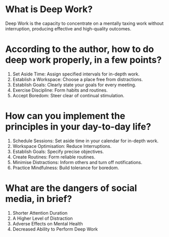 # What is Deep Work?
Deep Work is the capacity to concentrate on a mentally taxing work without interruption, producing effective and high-quality outcomes.

# According to the author, how to do deep work properly, in a few points?
1. Set Aside Time: Assign specified intervals for in-depth work.
2. Establish a Workspace: Choose a place free from distractions.
3. Establish Goals: Clearly state your goals for every meeting.
4. Exercise Discipline: Form habits and routines.
5. Accept Boredom: Steer clear of continual stimulation.

# How can you implement the principles in your day-to-day life?
1. Schedule Sessions: Set aside time in your calendar for in-depth work.
2. Workspace Optimisation: Reduce Interruptions.
3. Establish Goals: Specify precise objectives.
4. Create Routines: Form reliable routines.
5. Minimise Distractions: Inform others and turn off notifications.
6. Practice Mindfulness: Build tolerance for boredom.


# What are the dangers of social media, in brief?
1. Shorter Attention Duration
2. A Higher Level of Distraction
3. Adverse Effects on Mental Health
4. Decreased Ability to Perform Deep Work
